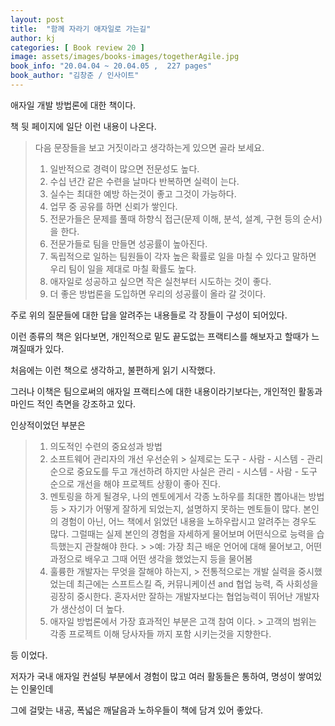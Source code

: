```yaml
---
layout: post
title:  "함께 자라기 애자일로 가는길"
author: kj
categories: [ Book review 20 ]
image: assets/images/books-images/togetherAgile.jpg
book_info: "20.04.04 ~ 20.04.05 ,  227 pages"
book_author: "김창준 / 인사이트"
---
```

애자일 개발 방법론에 대한 책이다.

책 뒷 페이지에 일단 이런 내용이 나온다.

>다음 문장들을 보고 거짓이라고 생각하는게 있으면 골라 보세요.
>1. 일반적으로 경력이 많으면 전문성도 높다.
>2. 수십 년간 같은 수련을 날마다 반복하면 실력이 는다.
>3. 실수는 최대한 예방 하는것이 좋고 그것이 가능하다.
>4. 업무 중 공유를 하면 신뢰가 쌓인다.
>5. 전문가들은 문제를 풀때 하향식 접근(문제 이해, 분석, 설계, 구현 등의 순서)을 한다.
>6. 전문가들로 팀을 만들면 성공률이 높아진다.
>7. 독립적으로 일하는 팀원들이 각자 높은 확률로 일을 마칠 수 있다고 말하면
>우리 팀이 일을 제대로 마칠 확률도 높다.
>8. 애자일로 성공하고 싶으면 작은 실천부터 시도하는 것이 좋다.
>9. 더 좋은 방법론을 도입하면 우리의 성공률이 올라 갈 것이다.

주로 위의 질문들에 대한 답을 알려주는 내용들로 각 장들이 구성이 되어있다.

이런 종류의 책은 읽다보면, 개인적으로 밑도 끝도없는 프랙티스를 해보자고 할때가 느껴질때가 있다.

처음에는 이런 책으로 생각하고, 불편하게 읽기 시작했다.

그러나 이책은 팀으로써의 애자일 프랙티스에 대한 내용이라기보다는, 개인적인 활동과 마인드 적인 측면을 강조하고 있다.

인상적이었던 부분은

> 1. 의도적인 수련의 중요성과 방법
> 2. 소프트웨어 관리자의 개선 우선순위 
     > 실제로는 도구 - 사람 - 시스템 - 관리 순으로 중요도를 두고 개선하려 하지만 사실은 관리 - 시스템 - 사람 - 도구 순으로 개선을 해야 프로젝트 상황이 좋아 진다.
> 3. 멘토링을 하게 될경우, 나의 멘토에게서 각종 노하우를 최대한 뽑아내는 방법 등 
     > 자기가 어떻게 잘하게 되었는지, 설명하지 못하는 멘토들이 많다. 본인의 경험이 아닌, 어느 책에서 읽었던 내용을 노하우랍시고 알려주는 경우도 많다. 그럴때는 실제 본인의 경험을 자세하게 물어보며 어떤식으로 능력을 습득했는지 관찰해야 한다. 
     > >예: 가장 최근 배운 언어에 대해 물어보고, 어떤 과정으로 배우고 그때 어떤 생각을 했었는지 등을 물어봄
> 4. 훌륭한 개발자는 무엇을 잘해야 하는지, 
     > 전통적으로는 개발 실력을 중시했었는데 최근에는 스프트스킬 즉,  커뮤니케이션 and 협업 능력, 즉 사회성을 굉장히 중시한다. 혼자서만 잘하는 개발자보다는 협업능력이 뛰어난 개발자가 생산성이 더 높다.
> 5. 애자일 방법론에서 가장 효과적인 부분은 고객 참여 이다. 
     > 고객의 범위는 각종 프로젝트 이해 당사자들 까지 포함 시키는것을 지향한다.

등 이었다.

저자가 국내 애자일 컨설팅 부분에서 경험이 많고 여러 활동들은 통하여, 명성이 쌓여있는 인물인데

그에 걸맞는 내공, 폭넓은 깨달음과 노하우들이 책에 담겨 있어 좋았다.





